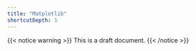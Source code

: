 ```yaml
---
title: "Matplotlib"
shortcutDepth: 1
---
```


{{< notice warning >}}
This is a draft document.
{{< /notice >}}
